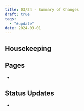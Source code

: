 ```yaml
---
title: 03/24 - Summary of Changes
draft: true
tags:
  - "#update"
date: 2024-03-01
---
```

## Housekeeping

## Pages
- 
## Status Updates
- 